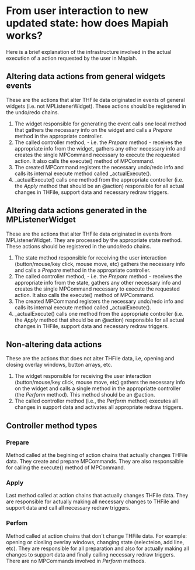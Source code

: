 # From user interaction to new updated state: how does Mapiah works?

Here is a brief explanation of the infrastructure involved in the actual execution of a action requested by the user in Mapiah.

## Altering data actions from general widgets events

These are the actions that alter THFile data originated in events of general widgets (i.e. not MPListenerWidget). These actions should be registered in the undo/redo chains.

1. The widget responsible for generating the event calls one local method that gathers the necessary info on the widget and calls a *Prepare* method in the appropriate controller.
2. The called controller method, - i.e. the *Prepare* method - receives the appropriate info from the widget, gathers any other necessary info and creates the single MPCommand necessary to execute the requested action. It also calls the execute() method of MPCommand.
3. The created MPCommand registers the necessary undo/redo info and calls its internal execute method called _actualExecute().
4. _actualExecute() calls one method from the appropriate controller (i.e. the *Apply* method that should be an @action) responsible for all actual changes in THFile, support data and necessary redraw triggers.

## Altering data actions generated in the MPListenerWidget

These are the actions that alter THFile data originated in events from MPListenerWidget. They are processed by the appropriate state method. These actions should be registered in the undo/redo chains.

1. The state method responsible for receiving the user interaction (button/mouse/key click, mouse move, etc) gathers the necessary info and calls a *Prepare* method in the appropriate controller.
2. The called controller method, - i.e. the *Prepare* method - receives the appropriate info from the state, gathers any other necessary info and creates the single MPCommand necessary to execute the requested action. It also calls the execute() method of MPCommand.
3. The created MPCommand registers the necessary undo/redo info and calls its internal execute method called _actualExecute().
4. _actualExecute() calls one method from the appropriate controller (i.e. the *Apply* method that should be an @action) responsible for all actual changes in THFile, support data and necessary redraw triggers.

## Non-altering data actions

These are the actions that does not alter THFile data, i.e, opening and closing overlay windows, button arrays, etc.

1. The widget responsible for receiving the user interaction (button/mouse/key click, mouse move, etc) gathers the necessary info on the widget and calls a single method in the appropriatte controller (the *Perform* method). This method should be an @action.
2. The called controller method (i.e., the *Perform* method) executes all changes in support data and activates all appropriate redraw triggers.

## Controller method types

### Prepare

Method called at the begining of action chains that actually changes THFile data. They create and prepare MPCommands. They are also responsaible for calling the execute() method of MPCommand.

### Apply

Last method called at action chains that actually changes THFile data. They are responsible for actually making all necessary changes to THFile and support data and call all necessary redraw triggers.

### Perfom

Method called at action chains that don´t change THFile data. For example: opening or closling overlay windows, changing state (selecteion, add line, etc). They are responsible for all preparation and also for actually making all changes to support data and finally calling necessary redraw triggers. There are no MPCommands involved in *Perform* methods.

